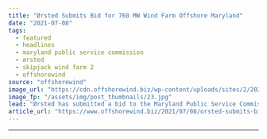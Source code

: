 ```yaml
---
title: "Ørsted Submits Bid for 760 MW Wind Farm Offshore Maryland"
date: "2021-07-08"
tags: 
  - featured
  - headlines
  - maryland public service commission
  - ørsted
  - skipjack wind farm 2
  - offshorewind
source: "offshorewind"
image_url: "https://cdn.offshorewind.biz/wp-content/uploads/sites/2/2021/03/30095502/%C3%98rsted-and-NOAA-Ink-Offshore-Wind-Data-Sharing-Agreement.jpg"
image_fp: "/assets/img/post_thumbnails/23.jpg"
lead: "Ørsted has submitted a bid to the Maryland Public Service Commission (PSC) to build"
article_url: "https://www.offshorewind.biz/2021/07/08/orsted-submits-bid-for-760-mw-wind-farm-offshore-maryland/"
---
```


---
